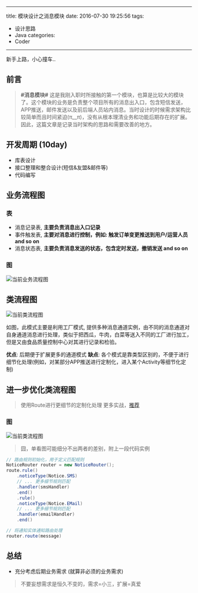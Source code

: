 ------
title: 模块设计之消息模块
date: 2016-07-30 19:25:56
tags:
  - 设计思路
  - Java
categories:
  - Coder
------
  新手上路，小心撞车..
<!--more-->
## 前言
> **#消息模块#** 这是我刚入职时所接触的第一个模块，也算是比较大的模块了。这个模块的业务是负责整个项目所有的消息出入口，包含短信发送，APP推送，邮件发送以及前后端人员站内消息。当时设计的时候需求架构比较简单而且时间紧迫(π__π)，没有从根本理清业务和功能后期存在的扩展。因此，这篇文章是记录当时架构的思路和需要改善的地方。

## 开发周期 (10day)
- 库表设计
- 接口整理和整合设计(短信&友盟&邮件等)
- 代码编写

## 业务流程图
### 表
- 消息记录表, __主要负责消息出入口记录__
- 事件触发表, __主要对消息进行控制，例如: 触发订单变更推送到用户/运营人员 and so on__
- 消息状态表, __主要负责消息发送的状态，包含定时发送，撤销发送 and so on__

### 图
![当前业务流程图](http://cdn.hocgin.top/业务-now.png)

## 类流程图
![当前类流程图](http://cdn.hocgin.top/类-now.png)

如图，此模式主要是利用工厂模式, 提供多种消息通道实例，由不同的消息通道对自身通道消息进行处理，类似于把西瓜，牛肉，白菜等送入不同的工厂进行加工，但是又由食品质量控制中心对其进行记录和检验。

**优点**: 后期便于扩展更多的通道模式
**缺点**: 各个模式是靠类型区别的，不便于进行细节化处理(例如，对某部分APP推送进行定制化，进入某个Activity等细节化定制)


## 进一步优化类流程图
> 使用Route进行更细节的定制化处理
> 更多实战，[推荐](https://github.com/chanjarster/weixin-java-tools)

### 图
![当前类流程图](http://cdn.hocgin.top/类-op.png)

> 囧，单看图可能细分不出两者的差别，附上一段代码实例

```java
// 路由规则初始化，用于定义匹配规则
NoticeRouter router = new NoticeRouter();
route.rule()
    .noticeType(Notice.SMS)
    // ... 更多细节规则匹配
    .handler(smsHandler)
    .end()
    .rule()
    .noticeType(Notice.EMail)
    // ... 更多细节规则匹配
    .handler(emailHandler)
    .end()

// 将通知实体通知路由处理
router.route(message)

```

## 总结
- 充分考虑后期业务需求 (就算非必须的业务需求)
> 不要妄想需求是恒久不变的，需求=小三，扩展=真爱



